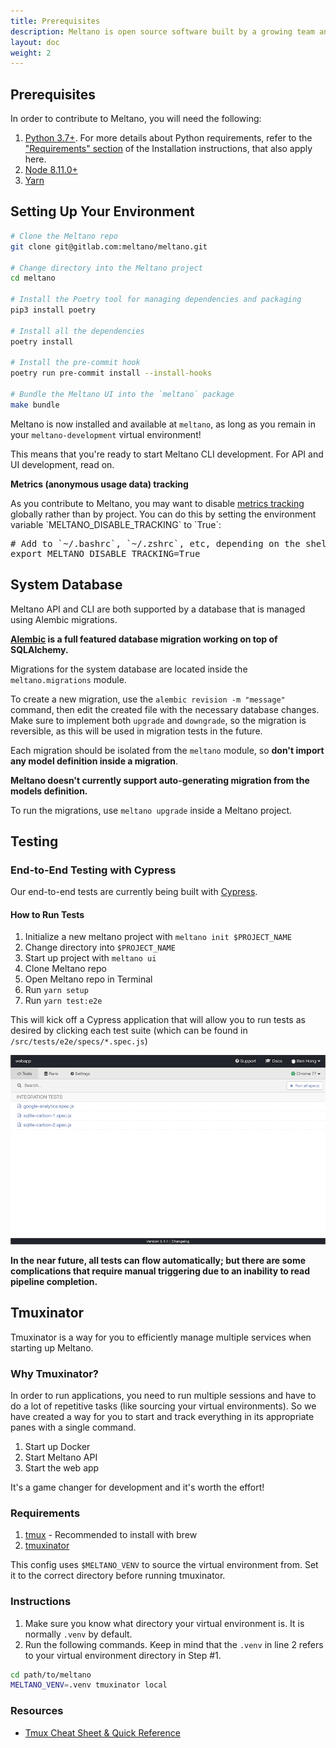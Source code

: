 ```yaml
---
title: Prerequisites
description: Meltano is open source software built by a growing team and a community of contributors.
layout: doc
weight: 2
---
```


## Prerequisites

In order to contribute to Meltano, you will need the following:

1. [Python 3.7+](https://www.python.org/downloads/). For more details about Python requirements, refer to the ["Requirements" section](/guide/installation#requirements) of the Installation instructions, that also apply here.
2. [Node 8.11.0+](https://nodejs.org/)
3. [Yarn](https://yarnpkg.com/)

## Setting Up Your Environment

```bash
# Clone the Meltano repo
git clone git@gitlab.com:meltano/meltano.git

# Change directory into the Meltano project
cd meltano

# Install the Poetry tool for managing dependencies and packaging
pip3 install poetry

# Install all the dependencies
poetry install

# Install the pre-commit hook
poetry run pre-commit install --install-hooks

# Bundle the Meltano UI into the `meltano` package
make bundle
```

Meltano is now installed and available at `meltano`, as long as you remain in your `meltano-development` virtual environment!

This means that you're ready to start Meltano CLI development. For API and UI development, read on.

<div class="notification is-warning">
  <p><strong>Metrics (anonymous usage data) tracking</strong></p>
  <p>As you contribute to Meltano, you may want to disable <a href="/reference/settings#send-anonymous-usage-stats">metrics tracking</a> globally rather than by project. You can do this by setting the environment variable `MELTANO_DISABLE_TRACKING` to `True`:</p>
<pre>
# Add to `~/.bashrc`, `~/.zshrc`, etc, depending on the shell you use:
export MELTANO_DISABLE_TRACKING=True
</pre>
</div>



## System Database

Meltano API and CLI are both supported by a database that is managed using Alembic migrations.

<div class="notification is-warning">
  <p><strong><a href="https://alembic.sqlalchemy.org/en/latest/">Alembic</a> is a full featured database migration working on top of SQLAlchemy.</strong></p>
</div>

Migrations for the system database are located inside the `meltano.migrations` module.

To create a new migration, use the `alembic revision -m "message"` command, then edit the created file with the necessary database changes. Make sure to implement both `upgrade` and `downgrade`, so the migration is reversible, as this will be used in migration tests in the future.

Each migration should be isolated from the `meltano` module, so **don't import any model definition inside a migration**.

<div class="notification is-danger">
  <p><strong>Meltano doesn't currently support auto-generating migration from the models definition.</strong></p>
  <p></p>
</div>

To run the migrations, use `meltano upgrade` inside a Meltano project.



## Testing

### End-to-End Testing with Cypress

Our end-to-end tests are currently being built with [Cypress](https://www.cypress.io/).

#### How to Run Tests

1. Initialize a new meltano project with `meltano init $PROJECT_NAME`
1. Change directory into `$PROJECT_NAME`
1. Start up project with `meltano ui`
1. Clone Meltano repo
1. Open Meltano repo in Terminal
1. Run `yarn setup`
1. Run `yarn test:e2e`

This will kick off a Cypress application that will allow you to run tests as desired by clicking each test suite (which can be found in `/src/tests/e2e/specs/*.spec.js`)

![Preview of Cypres app running](images/prerequisites/cypTest-01.png)

<div class="notification is-info">
  <p><strong>In the near future, all tests can flow automatically; but there are some complications that require manual triggering due to an inability to read pipeline completion.</strong></p>
  <p></p>
</div>

## Tmuxinator

Tmuxinator is a way for you to efficiently manage multiple services when starting up Meltano.

### Why Tmuxinator?

In order to run applications, you need to run multiple sessions and have to do a lot of repetitive tasks (like sourcing your virtual environments). So we have created a way for you to start and track everything in its appropriate panes with a single command.

1. Start up Docker
1. Start Meltano API
1. Start the web app

It's a game changer for development and it's worth the effort!

### Requirements

1. [tmux](https://github.com/tmux/tmux) - Recommended to install with brew
1. [tmuxinator](https://github.com/tmuxinator/tmuxinator)

This config uses `$MELTANO_VENV` to source the virtual environment from. Set it to the correct directory before running tmuxinator.

### Instructions

1. Make sure you know what directory your virtual environment is. It is normally `.venv` by default.
1. Run the following commands. Keep in mind that the `.venv` in line 2 refers to your virtual environment directory in Step #1.

```bash
cd path/to/meltano
MELTANO_VENV=.venv tmuxinator local
```

### Resources

- [Tmux Cheat Sheet & Quick Reference](https://tmuxcheatsheet.com/)

[Accepting Merge Requests]: https://gitlab.com/groups/meltano/-/issues?label_name[]=Accepting%20Merge%20Requests